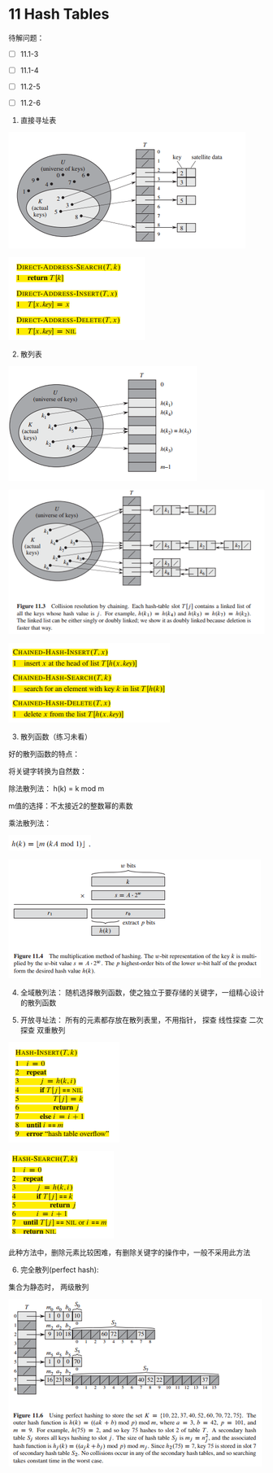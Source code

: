 # 11 Hash Tables

待解问题：

- [ ] 11.1-3
- [ ] 11.1-4
- [ ] 11.2-5
- [ ] 11.2-6


1. 直接寻址表

![](images/1101.png)

![](images/1102.png)

2. 散列表

![](images/1103.png)

![](images/1104.png)

![](images/1105.png)

3. 散列函数（练习未看）

好的散列函数的特点：

将关键字转换为自然数：

除法散列法： h(k) = k mod m

m值的选择：不太接近2的整数幂的素数

乘法散列法：

![](images/1106.png)

![](images/1107.png)

4. 全域散列法：
随机选择散列函数，使之独立于要存储的关键字，一组精心设计的散列函数

5. 开放寻址法：
所有的元素都存放在散列表里，不用指针， 探查 线性探查  二次探查  双重散列

![](images/1108.png)

![](images/1109.png)

此种方法中，删除元素比较困难，有删除关键字的操作中，一般不采用此方法

6. 完全散列(perfect hash):

集合为静态时， 两级散列

![](images/1110.png)
